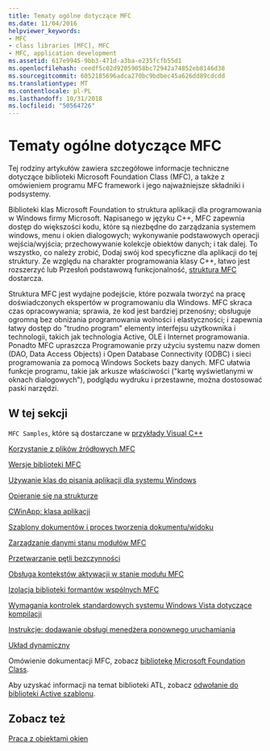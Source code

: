 ```yaml
---
title: Tematy ogólne dotyczące MFC
ms.date: 11/04/2016
helpviewer_keywords:
- MFC
- class libraries [MFC], MFC
- MFC, application development
ms.assetid: 617e9945-9bb3-471d-a3ba-e235fcfb55d1
ms.openlocfilehash: ceedf5c02d92059058bc72942a74852eb8146d38
ms.sourcegitcommit: 6052185696adca270bc9bdbec45a626dd89cdcdd
ms.translationtype: MT
ms.contentlocale: pl-PL
ms.lasthandoff: 10/31/2018
ms.locfileid: "50564726"
---
```

# <a name="general-mfc-topics"></a>Tematy ogólne dotyczące MFC

Tej rodziny artykułów zawiera szczegółowe informacje techniczne dotyczące biblioteki Microsoft Foundation Class (MFC), a także z omówieniem programu MFC framework i jego najważniejsze składniki i podsystemy.

Biblioteki klas Microsoft Foundation to struktura aplikacji dla programowania w Windows firmy Microsoft. Napisanego w języku C++, MFC zapewnia dostęp do większości kodu, które są niezbędne do zarządzania systemem windows, menu i okien dialogowych; wykonywanie podstawowych operacji wejścia/wyjścia; przechowywanie kolekcje obiektów danych; i tak dalej. To wszystko, co należy zrobić, Dodaj swój kod specyficzne dla aplikacji do tej struktury. Ze względu na charakter programowania klasy C++, łatwo jest rozszerzyć lub Przesłoń podstawową funkcjonalność, [struktura MFC](../mfc/framework-mfc.md) dostarcza.

Struktura MFC jest wydajne podejście, które pozwala tworzyć na pracę doświadczonych ekspertów w programowaniu dla Windows. MFC skraca czas opracowywania; sprawia, że kod jest bardziej przenośny; obsługuje ogromną bez obniżania programowania wolności i elastyczności; i zapewnia łatwy dostęp do "trudno program" elementy interfejsu użytkownika i technologii, takich jak technologia Active, OLE i Internet programowania. Ponadto MFC upraszcza Programowanie przy użyciu systemu nazw domen (DAO, Data Access Objects) i Open Database Connectivity (ODBC) i sieci programowania za pomocą Windows Sockets bazy danych. MFC ułatwia funkcje programu, takie jak arkusze właściwości ("kartę wyświetlanymi w oknach dialogowych"), podglądu wydruku i przestawne, można dostosować paski narzędzi.

## <a name="in-this-section"></a>W tej sekcji

`MFC Samples`, które są dostarczane w [przykłady Visual C++](../visual-cpp-samples.md)

[Korzystanie z plików źródłowych MFC](../mfc/using-the-mfc-source-files.md)

[Wersje biblioteki MFC](../mfc/mfc-library-versions.md)

[Używanie klas do pisania aplikacji dla systemu Windows](../mfc/using-the-classes-to-write-applications-for-windows.md)

[Opieranie się na strukturze](../mfc/building-on-the-framework.md)

[CWinApp: klasa aplikacji](../mfc/cwinapp-the-application-class.md)

[Szablony dokumentów i proces tworzenia dokumentu/widoku](../mfc/document-templates-and-the-document-view-creation-process.md)

[Zarządzanie danymi stanu modułów MFC](../mfc/managing-the-state-data-of-mfc-modules.md)

[Przetwarzanie pętli bezczynności](../mfc/idle-loop-processing.md)

[Obsługa kontekstów aktywacji w stanie modułu MFC](../mfc/support-for-activation-contexts-in-the-mfc-module-state.md)

[Izolacja biblioteki formantów wspólnych MFC](../mfc/isolation-of-the-mfc-common-controls-library.md)

[Wymagania kontrolek standardowych systemu Windows Vista dotyczące kompilacji](../mfc/build-requirements-for-windows-vista-common-controls.md)

[Instrukcje: dodawanie obsługi menedżera ponownego uruchamiania](../mfc/how-to-add-restart-manager-support.md)

[Układ dynamiczny](../mfc/dynamic-layout.md)

Omówienie dokumentacji MFC, zobacz [bibliotekę Microsoft Foundation Class](../mfc/mfc-desktop-applications.md).

Aby uzyskać informacji na temat biblioteki ATL, zobacz [odwołanie do biblioteki Active szablonu](../atl/atl-class-overview.md).

## <a name="see-also"></a>Zobacz też

[Praca z obiektami okien](../mfc/working-with-window-objects.md)

